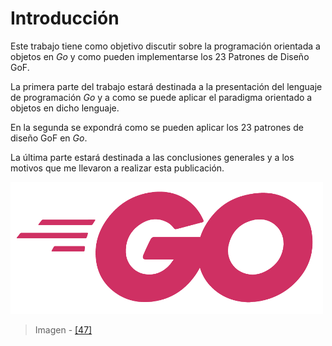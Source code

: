 # Introducción

Este trabajo tiene como objetivo discutir sobre la programación orientada a objetos en _Go_ y como pueden implementarse los 23 Patrones de Diseño GoF.

La primera parte del trabajo estará destinada a la presentación del lenguaje de programación _Go_ y a como se puede aplicar el paradigma orientado a objetos en dicho lenguaje.

En la segunda se expondrá como se pueden aplicar los 23 patrones de diseño GoF en _Go_.

La última parte estará destinada a las conclusiones generales y a los motivos que me llevaron a realizar esta publicación.

![](/assets/gologofuchsia.png)

> Imagen - [\[47\]](recursos.md)
